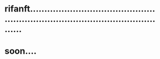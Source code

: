 # rifanft.......................................................................................................
# soon....
